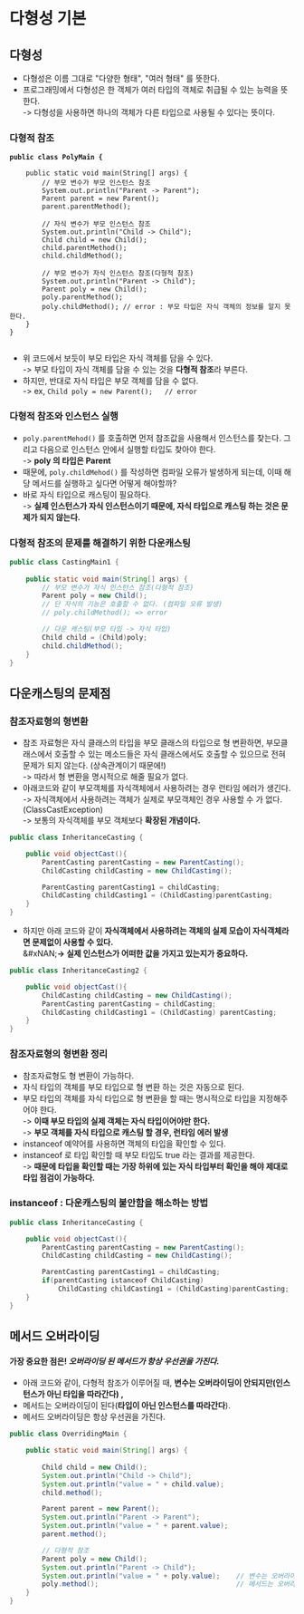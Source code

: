 # 다형성 기본

## 다형성&#x20;

* 다형성은 이름 그대로 "다양한 형태", "여러 형태" 를 뜻한다.&#x20;
* 프로그래밍에서 다형성은 한 객체가 여러 타입의 객체로 취급될 수 있는 능력을 뜻한다. \
  -> 다형성을 사용하면 하나의 객체가 다른 타입으로 사용될 수 있다는 뜻이다.

### 다형적 참조

<pre class="language-java"><code class="lang-java"><strong>public class PolyMain {
</strong><strong>
</strong>    public static void main(String[] args) {
        // 부모 변수가 부모 인스턴스 참조
        System.out.println("Parent -> Parent");
        Parent parent = new Parent();
        parent.parentMethod();

        // 자식 변수가 부모 인스턴스 참조
        System.out.println("Child -> Child");
        Child child = new Child();
        child.parentMethod();
        child.childMethod();

        // 부모 변수가 자식 인스턴스 참조(다형적 참조)
        System.out.println("Parent -> Child");
        Parent poly = new Child();
        poly.parentMethod();
        poly.childMethod(); // error : 부모 타입은 자식 객체의 정보를 알지 못한다.
    }
}

</code></pre>

* 위 코드에서 보듯이 부모 타입은 자식 객체를 담을 수 있다. \
  -> 부모 타입이 자식 객체를 담을 수 있는 것을 **다형적 참조**라 부른다.&#x20;
* 하지만, 반대로 자식 타입은 부모 객체를 담을 수 없다.\
  -> ex, `Child poly = new Parent();   // error`

### 다형적 참조와 인스턴스 실행&#x20;

* `poly.parentMehod()` 를 호출하면 먼저 참조값을 사용해서 인스턴스를 찾는다. 그리고 다음으로 인스턴스 안에서 실행할 타입도 찾아야 한다. \
  -> **poly 의 타입은 Parent**
* 때문에, `poly.childMehod()` 를 작성하면 컴파일 오류가 발생하게 되는데, 이때 해당 메서드를 실행하고 싶다면 어떻게 해야할까?&#x20;
* 바로 자식 타입으로 캐스팅이 필요하다. \
  -> **실제 인스턴스가 자식 인스턴스이기 때문에, 자식 타입으로 캐스팅 하는 것은 문제가 되지 않는다.**&#x20;

### 다형적 참조의 문제를 해결하기 위한 다운캐스팅&#x20;

```java
public class CastingMain1 {
 
    public static void main(String[] args) {
        // 부모 변수가 자식 인스턴스 참조(다형적 참조)
        Parent poly = new Child();
        // 단 자식의 기능은 호출할 수 없다. (컴파일 오류 발생)
        // poly.childMethod(); => error

        // 다운 캐스팅(부모 타입 -> 자식 타입)
        Child child = (Child)poly;
        child.childMethod();
    }
}

```

## 다운캐스팅의 문제점

### 참조자료형의 형변환

* 참조 자료형은 자식 클래스의 타입을 부모 클래스의 타입으로 형 변환하면, 부모클래스에서 호출할 수 있는 메소드들은 자식 클래스에서도 호출할 수 있으므로 전혀 문제가 되지 않는다. (상속관계이기 때문에!)\
  -> 따라서 형 변환을 명시적으로 해줄 필요가 없다.
* 아래코드와 같이 부모객체를 자식객체에서 사용하려는 경우 런타임 에러가 생긴다.\
  -> 자식객체에서 사용하려는 객체가 실제로 부모객체인 경우 사용할 수 가 없다.(ClassCastException)\
  -> 보통의 자식객체를 부모 객체보다 **확장된 개념이다.**

```java
public class InheritanceCasting {

    public void objectCast(){
        ParentCasting parentCasting = new ParentCasting();
        ChildCasting childCasting = new ChildCasting();

        ParentCasting parentCasting1 = childCasting;
        ChildCasting childCasting1 = (ChildCasting)parentCasting;
    }
}
```

* 하지만 아래 코드와 같이 **자식객체에서 사용하려는 객체의 실제 모습이 자식객체라면 문제없이 사용할 수 있다.**\
  &#xNAN;**-> 실제 인스턴스가 어떠한 값을 가지고 있는지가 중요하다.**

```java
public class InheritanceCasting2 {

    public void objectCast(){
        ChildCasting childCasting = new ChildCasting();
        ParentCasting parentCasting = childCasting;
        ChildCasting childCasting1 = (ChildCasting) parentCasting;
    }
}
```

### 참조자료형의 형변환 정리

* 참조자료형도 형 변환이 가능하다.
* 자식 타입의 객체를 부모 타입으로 형 변환 하는 것은 자동으로 된다.
* 부모 타입의 객체를 자식 타입으로 형 변환을 할 때는 명시적으로 타입을 지정해주어야 한다.\
  -> **이때 부모 타입의 실제 객체는 자식 타입이어야만 한다.**\
  -> **부모 객체를 자식 타입으로 캐스팅 할 경우, 런타임 에러 발생**
* instanceof 예약어를 사용하면 객체의 타입을 확인할 수 있다.
* instanceof 로 타입 확인할 때 부모 타입도 true 라는 결과를 제공한다.\
  -> **때문에 타입을 확인할 때는 가장 하위에 있는 자식 타입부터 확인을 해야 제대로 타입 점검이 가능하다.**

### instanceof : 다운캐스팅의 불안함을 해소하는 방법 &#x20;

```java
public class InheritanceCasting {

    public void objectCast(){
        ParentCasting parentCasting = new ParentCasting();
        ChildCasting childCasting = new ChildCasting();

        ParentCasting parentCasting1 = childCasting;
        if(parentCasting istanceof ChildCasting)
            ChildCasting childCasting1 = (ChildCasting)parentCasting;
    }
}
```

## 메서드 오버라이딩&#x20;

#### 가장 중요한 점은! _오버라이딩 된 메서드가 항상 우선권을 가진다._&#x20;

* 아래 코드와 같이, 다형적 참조가 이루어질 때, **변수는 오버라이딩이 안되지만(인스턴스가 아닌 타입을 따라간다) ,**
* 메서드는 오버라이딩이 된다(**타입이 아닌 인스턴스를 따라간다**).&#x20;
* 메서드 오버라이딩은 항상 우선권을 가진다.

```java
public class OverridingMain {

    public static void main(String[] args) {
    
        Child child = new Child();
        System.out.println("Child -> Child");
        System.out.println("value = " + child.value);
        child.method();

        Parent parent = new Parent();
        System.out.println("Parent -> Parent");
        System.out.println("value = " + parent.value);
        parent.method();

        // 다형적 참조
        Parent poly = new Child();
        System.out.println("Parent -> Child");
        System.out.println("value = " + poly.value);    // 변수는 오버라이딩 X
        poly.method();                                  // 메서드는 오버라이딩 O
    }
}

```
